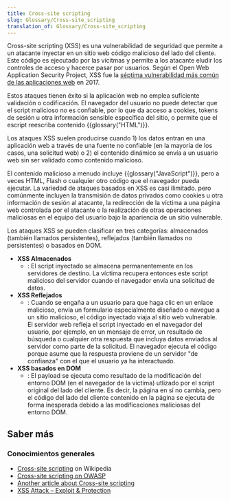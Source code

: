 ```yaml
---
title: Cross-site scripting
slug: Glossary/Cross-site_scripting
translation_of: Glossary/Cross-site_scripting
---
```


Cross-site scripting (XSS) es una vulnerabilidad de seguridad que permite a un atacante inyectar en un sitio web código malicioso del lado del cliente. Este código es ejecutado por las vícitmas y permite a los atacante eludir los controles de acceso y hacerce pasar por usuarios. Según el Open Web Application Security Project, XSS fue la [séptima vulnerabilidad más común de las aplicaciones web](https://www.owasp.org/images/7/72/OWASP_Top_10-2017_%28en%29.pdf.pdf) en 2017.

Estos ataques tienen éxito si la aplicación web no emplea suficiente validación o codificación. El navegador del usuario no puede detectar que el script malicioso no es confiable, por lo que da acceso a cookies, tokens de sesión u otra información sensible específica del sitio, o permite que el escript reescriba contenido {{glossary("HTML")}}.

Los ataques XSS suelen producirse cuando 1) los datos entran en una aplicación web a través de una fuente no confiable (en la mayoría de los casos, una solicitud web) o 2) el contenido dinámico se envía a un usuario web sin ser validado como contenido malicioso.

El contenido malicioso a menudo incluye {{glossary("JavaScript")}}, pero a veces HTML, Flash o cualquier otro código que el navegador pueda ejecutar. La variedad de ataques basados en XSS es casi ilimitado. pero comúnmente incluyen la transmisión de datos privados como cookies u otra información de sesión al atacante, la redirección de la víctima a una página web controlada por el atacante o la realización de otras operaciones maliciosas en el equipo del usuario bajo la apariencia de un sitio vulnerable.

Los ataques XSS se pueden clasificar en tres categorías: almacenados (también llamados persistentes), reflejados (también llamados no persistentes) o basados en DOM.

- **XSS Almacenados**
  - : El script inyectado se almacena permanentemente en los servidores de destino. La víctima recupera entonces este script malicioso del servidor cuando el navegador envía una solicitud de datos.
- **XSS Reflejados**
  - : Cuando se engaña a un usuario para que haga clic en un enlace malicioso, envía un formulario especialmente diseñado o navegue a un sitio malicioso, el código inyectado viaja al sitio web vulnerable. El servidor web refleja el script inyectado en el navegador del usuario, por ejemplo, en un mensaje de error, un resultado de búsqueda o cualquier otra respuesta que incluya datos enviados al servidor como parte de la solicitud. El navegador ejecuta el código porque asume que la respuesta proviene de un servidor "de confianza" con el que el usuario ya ha interactuado.
- **XSS basados en DOM**
  - : El payload se ejecuta como resultado de la modificación del entorno DOM (en el navegador de la víctima) utlizado por el script original del lado del cliente. Es decir, la página en sí no cambia, pero el código del lado del cliente contenido en la página se ejecuta de forma inesperada debido a las modificaciones maliciosas del entorno DOM.

## Saber más

### Conocimientos generales

- [Cross-site scripting](https://es.wikipedia.org/wiki/Cross-site_scripting) on Wikipedia
- [Cross-site scripting on OWASP](https://owasp.org/www-community/attacks/xss/)
- [Another article about Cross-site scripting](http://www.acunetix.com/blog/web-security-zone/articles/dom-xss-explained/)
- [XSS Attack – Exploit & Protection](https://secure.wphackedhelp.com/blog/wordpress-xss-attack/)
